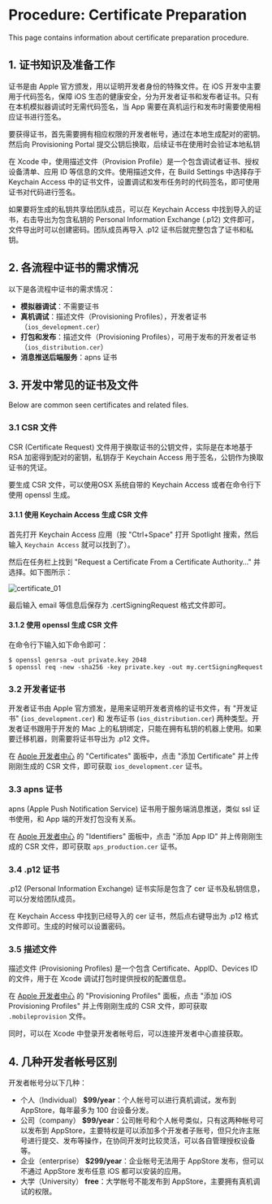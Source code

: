 # Procedure: Certificate Preparation

This page contains information about certificate preparation procedure.


## 1. 证书知识及准备工作

证书是由 Apple 官方颁发，用以证明开发者身份的特殊文件。在 iOS 开发中主要用于代码签名，保障 iOS 生态的健康安全，分为开发者证书和发布者证书。只有在本机模拟器调试时无需代码签名，当 App 需要在真机运行和发布时需要使用相应证书进行签名。

要获得证书，首先需要拥有相应权限的开发者帐号，通过在本地生成配对的密钥。然后向 Provisioning Portal 提交公钥后换取，后续证书在使用时会验证本地私钥

在 Xcode 中，使用描述文件（Provision Profile）是一个包含调试者证书、授权设备清单、应用 ID 等信息的文件。使用描述文件，在 Build Settings 中选择存于 Keychain Access 中的证书文件，设置调试和发布任务时的代码签名，即可使用证书对代码进行签名。

如果要将生成的私钥共享给团队成员，可以在 Keychain Access 中找到导入的证书，右击导出为包含私钥的 Personal Information Exchange (.p12) 文件即可，文件导出时可以创建密码。团队成员再导入 .p12 证书后就完整包含了证书和私钥。


## 2. 各流程中证书的需求情况

以下是各流程中证书的需求情况：

* __模拟器调试__：不需要证书
* __真机调试__：描述文件（Provisioning Profiles），开发者证书（`ios_development.cer`）
* __打包和发布__：描述文件（Provisioning Profiles），可用于发布的开发者证书（`ios_distribution.cer`）
* __消息推送后端服务__：apns 证书


## 3. 开发中常见的证书及文件

Below are common seen certificates and related files.


### 3.1 CSR 文件

CSR (Certificate Request) 文件用于换取证书的公钥文件，实际是在本地基于 RSA 加密得到配对的密钥，私钥存于 Keychain Access 用于签名，公钥作为换取证书的凭证。

要生成 CSR 文件，可以使用OSX 系统自带的 Keychain Access 或者在命令行下使用 openssl 生成。

#### 3.1.1 使用 Keychain Access 生成 CSR 文件

首先打开 Keychain Access 应用（按 "Ctrl+Space" 打开 Spotlight 搜索，然后输入 `Keychain Access` 就可以找到了）。

然后在任务栏上找到 "Request a Certificate From a Certificate Authority…" 并选择。如下图所示：

![certificate_01](http://gitlab.djicorp.com/uploads/david.qiu/learning-ios/50d02c2cfd/certificate_01.jpeg)

最后输入 email 等信息后保存为 .certSigningRequest 格式文件即可。

#### 3.1.2 使用 openssl 生成 CSR 文件

在命令行下输入如下命令即可：

```
$ openssl genrsa -out private.key 2048
$ openssl req -new -sha256 -key private.key -out my.certSigningRequest
```


### 3.2 开发者证书

开发者证书由 Apple 官方颁发，是用来证明开发者资格的证书文件，有 "开发证书" (`ios_development.cer`) 和 发布证书 (`ios_distribution.cer`) 两种类型。开发者证书跟用于开发的 Mac 上的私钥绑定，只能在拥有私钥的机器上使用。如果要迁移机器，则需要将证书导出为 .p12 文件。

在 [Apple 开发者中心](http://developer.apple.com/) 的 "Certificates" 面板中，点击 "添加 Certificate" 并上传刚刚生成的 CSR 文件，即可获取 `ios_development.cer` 证书。


### 3.3 apns 证书

apns (Apple Push Notification Service) 证书用于服务端消息推送，类似 ssl 证书使用，和 App 端的开发打包没有关系。

在 [Apple 开发者中心](http://developer.apple.com/) 的 "Identifiers" 面板中，点击 "添加 App ID" 并上传刚刚生成的 CSR 文件，即可获取 `aps_production.cer` 证书。


### 3.4 .p12 证书

.p12 (Personal Information Exchange) 证书实际是包含了 cer 证书及私钥信息，可以分发给团队成员。

在 Keychain Access 中找到已经导入的 cer 证书，然后点右键导出为 .p12 格式文件即可。生成的时候可以设置密码。


### 3.5 描述文件

描述文件 (Provisioning Profiles) 是一个包含 Certificate、AppID、Devices ID 的文件，用于在 Xcode 调试打包时提供授权的配置信息。

在 [Apple 开发者中心](http://developer.apple.com/) 的 "Provisioning Profiles" 面板，点击 "添加 iOS Provisioning Profiles" 并上传刚刚生成的 CSR 文件，即可获取 `.mobileprovision` 文件。

同时，可以在 Xcode 中登录开发者帐号后，可以连接开发者中心直接获取。


## 4. 几种开发者帐号区别

开发者帐号分以下几种：

* 个人（Individual） __$99/year__：个人帐号可以进行真机调试，发布到 AppStore，每年最多为 100 台设备分发。
* 公司（company） __$99/year__：公司帐号和个人帐号类似，只有这两种帐号可以发布到 AppStore，主要特权是可以添加多个开发者子账号，但只允许主账号进行提交、发布等操作，在协同开发时比较灵活，可以各自管理授权设备等。
* 企业（enterprise） __$299/year__：企业帐号无法用于 AppStore 发布，但可以不通过 AppStore 发布任意 iOS 都可以安装的应用。
* 大学（University） __free__：大学帐号不能发布到 AppStore，主要拥有真机调试的权限。


